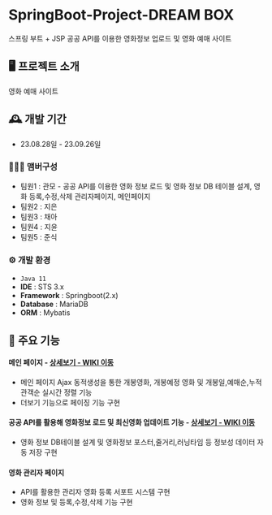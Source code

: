 # SpringBoot-Project-DREAM BOX
스프링 부트 + JSP 공공 API를 이용한 영화정보 업로드 및 영화 예매 사이트


## 🖥️ 프로젝트 소개
영화 예매 사이트
<br>

## 🕰️ 개발 기간
* 23.08.28일 - 23.09.26일

### 🧑‍🤝‍🧑 맴버구성
 
 - 팀원1 :  관모 - 공공 API를 이용한 영화 정보 로드 및 영화 정보 DB 테이블 설계, 영화 등록,수정,삭제 관리자페이지, 메인페이지
 - 팀원2 :  지은
 - 팀원3 :  채아
 - 팀원4 :  지윤
 - 팀원5 :  준식

### ⚙️ 개발 환경
- `Java 11`
- **IDE** : STS 3.x
- **Framework** : Springboot(2.x)
- **Database** : MariaDB
- **ORM** : Mybatis

## 📌 주요 기능

#### 메인 페이지 - <a href="" >상세보기 - WIKI 이동</a>
- 메인 페이지 Ajax 동적생성을 통한 개봉영화, 개봉예정 영화 및 개봉일,예매순,누적관객순  실시간 정렬 기능 
- 더보기 기능으로 페이징 기능 구현
  
#### 공공 API를 활용해 영화정보 로드 및 최신영화 업데이트 기능 - <a href="" >상세보기 - WIKI 이동</a> 
- 영화 정보 DB테이블 설계 및 영화정보 포스터,줄거리,러닝타임 등 정보성 데이터 자동 저장 구현 

#### 영화 관리자 페이지 
- API를 활용한 관리자 영화 등록 서포트 시스템 구현
- 영화 정보 및 등록,수정,삭제 기능 구현 

